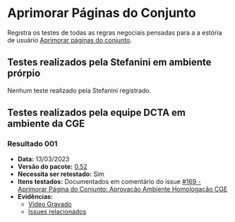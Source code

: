 # Aprimorar Páginas do Conjunto

Registra os testes de todas as regras negociais pensadas para a a estória de usuário [Aprimorar páginas do conjunto](../../../estorias_de_usuarios/sprint_06/12_aprimorar_pagina_do_conjunto).

## Testes realizados pela Stefanini em ambiente prórpio

Nenhum teste realizado pela Stefanini registrado.

## Testes realizados pela equipe DCTA em ambiente da CGE 

### Resultado 001
- **Data:** 13/03/2023
- **Versão do pacote:** [0.52](https://pypi.org/project/ckanext-datapackage-creator/0.0.52/)
- **Necessita ser retestado:** Sim
- **Itens testados:** Documentados em comentário do issue [#169 - Aprimorar Página do Conjunto: Aprovação Ambiente Homologação CGE](https://github.com/transparencia-mg/work-stefanini/issues/175)
- **Evidências:**    
    - [Vídeo Gravado](https://youtu.be/BkqDX2GJhmI)
    - [Issues relacionados](https://github.com/transparencia-mg/work-stefanini/issues/175#issue-1503457442)
